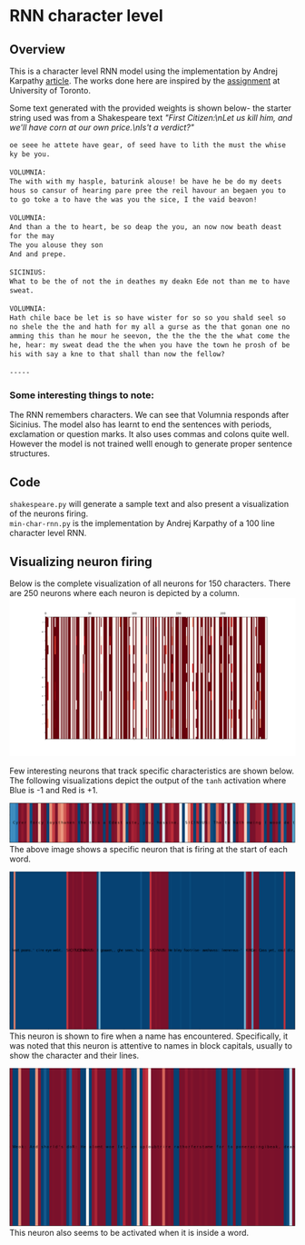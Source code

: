 # RNN character level

## Overview

This is a character level RNN model using the implementation by Andrej Karpathy [article](http://karpathy.github.io/2015/05/21/rnn-effectiveness/). The works done here are inspired by the [assignment](http://www.cs.toronto.edu/~guerzhoy/tmp/understand-rnn/handout/index.html) at University of Toronto.

Some text generated with the provided weights is shown below-
the starter string used was from a Shakespeare text 
*"First Citizen:\nLet us kill him, and we'll have corn at our own price.\nIs't a verdict?"*

```
oe seee he attete have gear, of seed have to lith the must the whise ky be you.

VOLUMNIA:
The with with my hasple, baturink alouse! be have he be do my deets hous so cansur of hearing pare pree the reil havour an begaen you to to go toke a to have the was you the sice, I the vaid beavon!

VOLUMNIA:
And than a the to heart, be so deap the you, an now now beath deast for the may
The you alouse they son
And and prepe.

SICINIUS:
What to be the of not the in deathes my deakn Ede not than me to have sweat.

VOLUMNIA:
Hath chile bace be let is so have wister for so so you shald seel so no shele the the and hath for my all a gurse as the that gonan one no amming this than he mour he seevon, the the the the the what come the he, hear: my sweat dead the the when you have the town he prosh of be his with say a kne to that shall than now the fellow?

----- 
```
### Some interesting things to note:

The RNN remembers characters. We can see that Volumnia responds after Sicinius. The model also has learnt to end the sentences with periods, exclamation or question marks. It also uses commas and colons quite well. However the model is not trained welll enough to generate proper sentence structures. 

## Code
`shakespeare.py` will generate a sample text and also present a visualization of the neurons firing. <br>
`min-char-rnn.py` is the implementation by Andrej Karpathy of a 100 line character level RNN. 


## Visualizing neuron firing

Below is the complete visualization of all neurons for 150 characters. There are 250 neurons where each neuron is depicted by a column.
![alt text](figures/neuronfiring.png "sample neuron firing")

Few interesting neurons that track specific characteristics are shown below. The following visualizations depict the output of the `tanh` activation where Blue is -1 and Red is +1.

![alt text](figures/159.png "Beginning of word")
The above image shows a specific neuron that is firing at the start of each word. 


![alt text](figures/43.png "Tracking names")
This neuron is shown to fire when a name has encountered. Specifically, it was noted that this neuron is attentive to names in block capitals, usually to show the character and their lines.


![alt text](figures/73.png "inside a word")
This neuron also seems to be activated when it is inside a word. 





